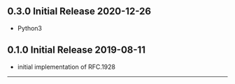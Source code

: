 
0.3.0 Initial Release                                                 2020-12-26
--------------------------------------------------------------------------------

  - Python3

0.1.0 Initial Release                                                 2019-08-11
--------------------------------------------------------------------------------

  - initial implementation of RFC.1928


--------------------------------------------------------------------------------

